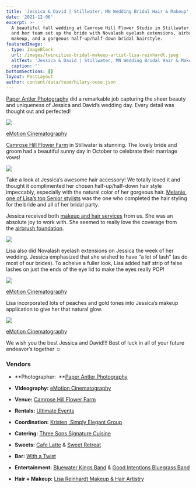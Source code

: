 ```yaml
---
title: 'Jessica & David | Stillwater, MN Wedding Bridal Hair & Makeup'
date: '2021-12-06'
excerpt: >-
  A beautiful fall wedding at Camrose Hill Flower Studio in Stillwater, MN. Lisa
  and her team set up the bride with Novalash eyelash extensions, airbrush
  makeup, and a gorgeous half-up/half-down bridal hairstyle.
featuredImage:
  type: ImageBlock
  url: /images/twincities-bridal-makeup-artist-lisa-reinhardt.jpeg
  altText: 'Jessica & David | Stillwater, MN Wedding Bridal Hair & Makeup'
  caption: ''
bottomSections: []
layout: PostLayout
author: content/data/team/hilary-ouse.json
---
```

[Paper Antler Photography](http://www.paperantler.com/) did a remarkable job capturing the sheer beauty and uniqueness of Jessica and David’s wedding day. Every detail was thought out and perfected!

![](/images/twincities-bridal-hair-stylist-lisa-reinhardt.jpeg)

[eMotion Cinematography](http://www.emotionblog.com/)

[Camrose Hill Flower Farm](http://camrosehillflowers.com/) in Stillwater is stunning. The lovely bride and groom had a beautiful sunny day in October to celebrate their marriage vows!

![](/images/twin-cities-bridal-makeup-artist-683x1024.jpeg)

Take a look at Jessica’s awesome hair accessory! We totally loved it and thought it complimented her chosen half-up/half-down hair style impeccably, especially with the natural color of her gorgeous hair. [Melanie, one of Lisa’s top Senior stylists](/on-location-team-photos) was the one who completed the hair styling for the bride and all of her bridal party.

Jessica received both [makeup and hair services](/bridal-makeup-and-hair-styling) from us. She was an absolute joy to work with. She seemed to really love the coverage from the [airbrush foundation](/professional-airbrush-makeup-artist).

![](/images/twin-cities-makeup-bridal-artist.jpeg)

Lisa also did Novalash eyelash extensions on Jessica the week of her wedding. Jessica emphasized that she wished to have “a lot of lash” (as do most of our brides). To acheive a fuller look, Lisa added half strip of false lashes on just the ends of the eye lid to make the eyes really POP!

![](/images/twincities-bridal-makeup-lisa-reinhardt.jpeg)

[eMotion Cinematography](http://www.emotionblog.com/)

Lisa incorporated lots of peaches and gold tones into Jessica’s makeup application to give her that natural glow.

![](/images/twincities-bridal-makeup-artist-lisa-reinhardt-4af66833.jpeg)

[eMotion Cinematography](http://www.emotionblog.com/)

We wish you the best Jessica and David!!! Best of luck in all of your future endeavor’s together ☺

### Vendors

*   \*\*Photographer:  \*\*[Paper Antler Photography](http://www.paperantler.com/)

*   **Videography:** [eMotion Cinematography](https://vimeo.com/154342690)

*   **Venue:** [Camrose Hill Flower Farm](http://camrosehillflowers.com/)

*   **Rentals:** [Ultimate Events](http://www.ue-mn.com/)

*   **Coordination:** [Kristen, Simply Elegant Group](http://thesimplyelegantgroup.com/blog/2016/4/26/dave-jess-camrose-hill-wedding)

*   **Catering:** [Three Sons Signature Cuisine](http://threesonskitchen.com/)

*   **Sweets:** [Cafe Latte](http://www.cafelatte.com/) & [Sweet Retreat](http://thesweetretreatmn.com/index.html)

*   **Bar:** [With a Twist](http://minneapolis.twistbartendingservice.com/)

*   **Entertainment:** [Bluewater Kings Band](http://www.bluewaterkingsband.com/) & [Good Intentions Bluegrass Band](http://www.thegoodintentionsbluegrassband.com/)

*   **Hair + Makeup:** [Lisa Reinhardt Makeup & Hair Artistry](/contact)
